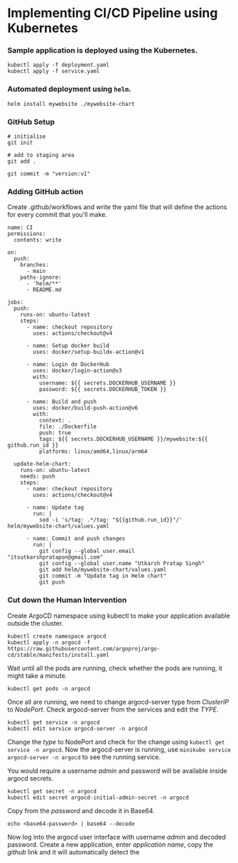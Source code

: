 # Implementing CI/CD Pipeline using Kubernetes

### Sample application is deployed using the Kubernetes. 

```
kubectl apply -f deployment.yaml
kubectl apply -f service.yaml
```

### Automated deployment using `helm`.

```
helm install mywebsite ./mywebsite-chart
```

### GitHub Setup

```
# initialise
git init

# add to staging area
git add .

git commit -m "version:v1"

```

### Adding GitHub action

Create .github/workflows and write the yaml file that will define the actions for every commit that you'll make.

```
name: CI
permissions:
  contents: write

on:
  push:
    branches:
      - main
    paths-ignore:
      - 'helm/**'
      - README.md

jobs:
  push:
    runs-on: ubuntu-latest
    steps:
      - name: checkout repository
        uses: actions/checkout@v4

      - name: Setup docker build
        uses: docker/setup-buildx-action@v1

      - name: Login do DockerHub
        uses: docker/login-action@v3
        with:
          username: ${{ secrets.DOCKERHUB_USERNAME }}
          password: ${{ secrets.DOCKERHUB_TOKEN }}

      - name: Build and push
        uses: docker/build-push-action@v6
        with:
          context: .
          file: ./Dockerfile
          push: true
          tags: ${{ secrets.DOCKERHUB_USERNAME }}/mywebsite:${{ github.run_id }}
          platforms: linux/amd64,linux/arm64

  update-helm-chart:
    runs-on: ubuntu-latest
    needs: push
    steps:
      - name: checkout repository
        uses: actions/checkout@v4

      - name: Update tag
        run: |
          sed -i 's/tag: .*/tag: "${{github.run_id}}"/' helm/mywebsite-chart/values.yaml

      - name: Commit and push changes
        run: |
          git config --global user.email "itsutkarshpratapon@gmail.com"
          git config --global user.name "Utkarsh Pratap Singh"
          git add helm/mywebsite-chart/values.yaml
          git commit -m "Update tag in Helm chart"
          git push
```

### Cut down the Human Intervention

Create ArgoCD namespace using kubectl to make your application available outside the cluster.  

```
kubectl create namespace argocd
kubectl apply -n argocd -f https://raw.githubusercontent.com/argoproj/argo-cd/stable/manifests/install.yaml
```

Wait until all the pods are running, check whether the pods are running, it might take a minute. 

```
kubectl get pods -n argocd
```

Once all are running, we need to change argocd-server type from *ClusterIP* to *NodePort*. Check argocd-server from the services and edit the *TYPE*.

```
kubectl get service -n argocd
kubectl edit service argocd-server -n argocd
```

Change the *type* to NodePort and check for the change using `kubectl get service -n argocd`. Now the argocd-server is running, use `minikube service argocd-server -n argocd` to see the running service. 

You would require a username *admin* and password will be available inside argocd secrets. 

```
kubectl get secret -n argocd
kubectl edit secret argocd-initial-admin-secret -n argocd
```

Copy from the *password* and decode it in Base64. 

```
echo <base64-password> | base64 --decode
```

Now log into the argocd user interface with username *admin* and decoded password. Create a new application, enter *application name*, copy the *github* link and it will automatically detect the 

